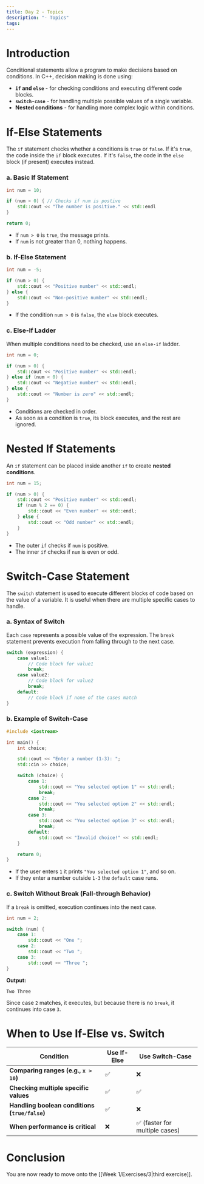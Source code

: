 ```yaml
---
title: Day 2 - Topics
description: "- Topics"
tags:
---
```

# Introduction
Conditional statements allow a program to make decisions based on conditions. In C++, decision making is done using:
- **`if` and `else`** - for checking conditions and executing different code blocks.
- **`switch-case`** - for handling multiple possible values of a single variable.
- **Nested conditions** - for handling more complex logic within conditions.
# If-Else Statements
The `if` statement checks whether a conditions is `true` or `false`. If it's `true`, the code inside the `if` block executes. If it's `false`, the code in the `else` block (if present) executes instead.
### a. Basic If Statement
```cpp
int num = 10;

if (num > 0) { // Checks if num is postive
	std::cout << "The number is positive." << std::endl
}

return 0;
```
- If `num > 0` is `true`, the message prints.
- If `num` is not greater than 0, nothing happens.
### b. If-Else Statement
```cpp
int num = -5;

if (num > 0) {
    std::cout << "Positive number" << std::endl;
} else {
    std::cout << "Non-positive number" << std::endl;
}
```
- If the condition `num > 0` is `false`, the `else` block executes.
### c. Else-If Ladder
When multiple conditions need to be checked, use an `else-if` ladder.
```cpp
int num = 0;

if (num > 0) {
    std::cout << "Positive number" << std::endl;
} else if (num < 0) {
    std::cout << "Negative number" << std::endl;
} else {
    std::cout << "Number is zero" << std::endl;
}
```
- Conditions are checked in order.
- As soon as a condition is `true`, its block executes, and the rest are ignored.
# Nested If Statements
An `if` statement can be placed inside another `if` to create **nested conditions**.
```cpp
int num = 15;

if (num > 0) {
    std::cout << "Positive number" << std::endl;
    if (num % 2 == 0) {
        std::cout << "Even number" << std::endl;
    } else {
        std::cout << "Odd number" << std::endl;
    }
}
```
- The outer `if` checks if `num` is positive.
- The inner `if` checks if `num` is even or odd.
# Switch-Case Statement
The `switch` statement is used to execute different blocks of code based on the value of a variable. It is useful when there are multiple specific cases to handle.
### a. Syntax of Switch
Each `case` represents a possible value of the expression. The `break` statement prevents execution from falling through to the next case.
```cpp
switch (expression) {
    case value1:
        // Code block for value1
        break;
    case value2:
        // Code block for value2
        break;
    default:
        // Code block if none of the cases match
}
```
### b. Example of Switch-Case
```cpp
#include <iostream>

int main() {
    int choice;

    std::cout << "Enter a number (1-3): ";
    std::cin >> choice;

    switch (choice) {
        case 1:
            std::cout << "You selected option 1" << std::endl;
            break;
        case 2:
            std::cout << "You selected option 2" << std::endl;
            break;
        case 3:
            std::cout << "You selected option 3" << std::endl;
            break;
        default:
            std::cout << "Invalid choice!" << std::endl;
    }

    return 0;
}
```
- If the user enters `1` it prints `"You selected option 1"`, and so on.
- If they enter a number outside `1-3` the `default` case runs.
### c. Switch Without Break (Fall-through Behavior)
If a `break` is omitted, execution continues into the next case.
```cpp
int num = 2;

switch (num) {
    case 1:
        std::cout << "One ";
    case 2:
        std::cout << "Two ";
    case 3:
        std::cout << "Three ";
}
```
**Output:**
```
Two Three
```
Since case `2` matches, it executes, but because there is no `break`, it continues into case `3`.
# When to Use If-Else vs. Switch

| Condition                                      | Use If-Else | Use Switch-Case               |
| ---------------------------------------------- | ----------- | ----------------------------- |
| **Comparing ranges (e.g., `x > 10`)**          | ✅           | ❌                             |
| **Checking multiple specific values**          | ✅           | ✅                             |
| **Handling boolean conditions (`true/false`)** | ✅           | ❌                             |
| **When performance is critical**               | ❌           | ✅ (faster for multiple cases) |
# Conclusion
You are now ready to move onto the [[Week 1/Exercises/3|third exercise]].